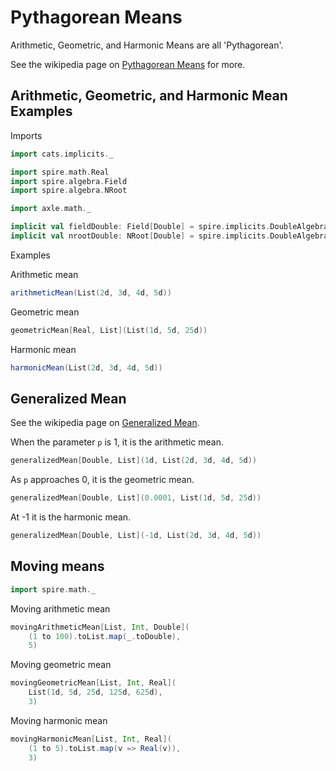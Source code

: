 # Pythagorean Means

Arithmetic, Geometric, and Harmonic Means are all 'Pythagorean'.

See the wikipedia page on [Pythagorean Means](https://en.wikipedia.org/wiki/Pythagorean_means)
for more.

## Arithmetic, Geometric, and Harmonic Mean Examples

Imports

```scala mdoc:silent
import cats.implicits._

import spire.math.Real
import spire.algebra.Field
import spire.algebra.NRoot

import axle.math._

implicit val fieldDouble: Field[Double] = spire.implicits.DoubleAlgebra
implicit val nrootDouble: NRoot[Double] = spire.implicits.DoubleAlgebra
```

Examples

Arithmetic mean

```scala mdoc
arithmeticMean(List(2d, 3d, 4d, 5d))
```

Geometric mean

```scala mdoc
geometricMean[Real, List](List(1d, 5d, 25d))
```

Harmonic mean

```scala mdoc
harmonicMean(List(2d, 3d, 4d, 5d))
```

## Generalized Mean

See the wikipedia page on [Generalized Mean](https://en.wikipedia.org/wiki/Generalized_mean).

When the parameter `p` is 1, it is the arithmetic mean.

```scala mdoc
generalizedMean[Double, List](1d, List(2d, 3d, 4d, 5d))
```

As `p` approaches 0, it is the geometric mean.

```scala mdoc
generalizedMean[Double, List](0.0001, List(1d, 5d, 25d))
```

At -1 it is the harmonic mean.

```scala mdoc
generalizedMean[Double, List](-1d, List(2d, 3d, 4d, 5d))
```

## Moving means

```scala mdoc:silent
import spire.math._
```

Moving arithmetic mean

```scala mdoc
movingArithmeticMean[List, Int, Double](
    (1 to 100).toList.map(_.toDouble),
    5)
```

Moving geometric mean

```scala mdoc
movingGeometricMean[List, Int, Real](
    List(1d, 5d, 25d, 125d, 625d),
    3)
```

Moving harmonic mean

```scala mdoc
movingHarmonicMean[List, Int, Real](
    (1 to 5).toList.map(v => Real(v)),
    3)
```
